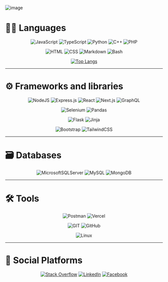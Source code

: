 ![image](https://github.com/medovanx/medovanx/assets/29468096/86475c89-e1d9-4dad-837c-29d4cd76e6f9)


# **🧑‍💻 Languages**
<div align="center">
  

![JavaScript](https://img.shields.io/badge/-JavaScript-F7DF1E?logo=javascript&&style=for-the-badge&logoColor=black)
![TypeScript](https://img.shields.io/badge/typescript-%23007ACC.svg?style=for-the-badge&logo=typescript&logoColor=white)
![Python](https://img.shields.io/badge/-Python-3776AB?logo=python&&style=for-the-badge&logoColor=white)
![C++](https://img.shields.io/badge/-C++-00599C?logo=c%2B%2B&&&style=for-the-badge&logoColor=white)
![PHP](https://img.shields.io/badge/php-%23777BB4.svg?style=for-the-badge&logo=php&logoColor=white)

![HTML](https://img.shields.io/badge/-HTML5-E34F26?logo=html5&&style=for-the-badge&logoColor=white)
![CSS](https://img.shields.io/badge/-CSS3-1572B6?logo=css3&&style=for-the-badge&logoColor=white)
![Markdown](https://img.shields.io/badge/-markdown-%23000000?&style=for-the-badge&logo=markdown&logoColor=white)
![Bash](https://img.shields.io/badge/-Bash-4EAA25?logo=gnubash&style=for-the-badge&logoColor=white)

[![Top Langs](https://github-readme-stats.vercel.app/api/top-langs/?username=medovanx&layout=compact&langs_count=4)](https://github.com/medovanx/github-readme-stats)

</div>

-----

# **⚙️ Frameworks and libraries**
<div align="center">

![NodeJS](https://img.shields.io/badge/node.js-6DA55F?style=for-the-badge&logo=node.js&logoColor=white)
![Express.js](https://img.shields.io/badge/express.js-%23404d59.svg?style=for-the-badge&logo=express&logoColor=%2361DAFB)
![React](https://img.shields.io/badge/react-%2320232a.svg?style=for-the-badge&logo=react&logoColor=%2361DAFB)
![Next.js](https://img.shields.io/badge/next.js-000000?style=for-the-badge&logo=nextdotjs&logoColor=white)
![GraphQL](https://img.shields.io/badge/-GraphQL-E10098?style=for-the-badge&logo=graphql&logoColor=white)

![Selenium](https://img.shields.io/badge/-selenium-%43B02A?style=for-the-badge&logo=selenium&logoColor=white)
![Pandas](https://img.shields.io/badge/pandas-%23150458.svg?style=for-the-badge&logo=pandas&logoColor=white)

![Flask](https://img.shields.io/badge/flask-%23000.svg?style=for-the-badge&logo=flask&logoColor=white)
![Jinja](https://img.shields.io/badge/jinja-white.svg?style=for-the-badge&logo=jinja&logoColor=black)

![Bootstrap](https://img.shields.io/badge/bootstrap-%238511FA.svg?style=for-the-badge&logo=bootstrap&logoColor=white)
![TailwindCSS](https://img.shields.io/badge/Tailwind_CSS-grey?style=for-the-badge&logo=tailwind-css&logoColor=38B2AC)
</div>

-----
# **🗃️ Databases**
<div align="center">

![MicrosoftSQLServer](https://img.shields.io/badge/Microsoft%20SQL%20Server-CC2927?style=for-the-badge&logo=microsoft%20sql%20server&logoColor=white)
![MySQL](https://img.shields.io/badge/mysql-4479A1.svg?style=for-the-badge&logo=mysql&logoColor=white)
![MongoDB](https://img.shields.io/badge/MongoDB-%234ea94b.svg?style=for-the-badge&logo=mongodb&logoColor=white)
</div>

-----
# **🛠️ Tools**
<div align="center">
  
![Postman](https://img.shields.io/badge/Postman-FF6C37?logo=postman&style=for-the-badge&logoColor=white)
![Vercel](https://img.shields.io/badge/vercel-%23000000.svg?style=for-the-badge&logo=vercel&logoColor=white)

![GIT](https://img.shields.io/badge/Git-F05032?logo=git&style=for-the-badge&logoColor=white)
![GitHub](https://img.shields.io/badge/github-%23121011.svg?style=for-the-badge&logo=github&logoColor=white)
  
![Linux](https://img.shields.io/badge/Linux-FCC624?style=for-the-badge&logo=linux&logoColor=black)
</div>

-----

# 📩 Social Platforms
<div align="center">
  
[![Stack Overflow](https://img.shields.io/badge/-Stack%20Overflow-FE7A16?logo=stackoverflow&style=for-the-badge&logoColor=white)](https://stackoverflow.com/users/17620209/mohamed-darwesh)
[![LinkedIn](https://img.shields.io/badge/-LinkedIn-0077B5?logo=linkedin&style=for-the-badge&logoColor=white)](https://www.linkedin.com/in/medovanx)
[![Facebook](https://img.shields.io/badge/-Facebook-1877F2?logo=facebook&style=for-the-badge&logoColor=white)](https://www.facebook.com/medovanx)

</div>
